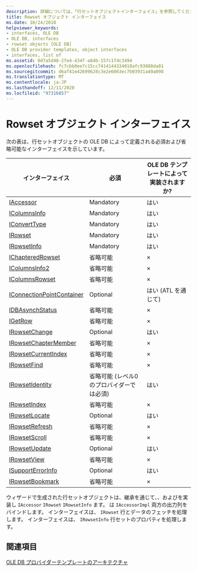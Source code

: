 ```yaml
---
description: 詳細については、「行セットオブジェクトインターフェイス」を参照してください。
title: Rowset オブジェクト インターフェイス
ms.date: 10/24/2018
helpviewer_keywords:
- interfaces, OLE DB
- OLE DB, interfaces
- rowset objects [OLE DB]
- OLE DB provider templates, object interfaces
- interfaces, list of
ms.assetid: 0d7a5d48-2fe4-434f-a84b-157c1fdc3494
ms.openlocfilehash: fc7cbb0ee7c15cc7414144334018afc93888da01
ms.sourcegitcommit: d6af41e42699628c3e2e6063ec7b03931a49a098
ms.translationtype: MT
ms.contentlocale: ja-JP
ms.lasthandoff: 12/11/2020
ms.locfileid: "97316857"
---
```

# <a name="rowset-object-interfaces"></a>Rowset オブジェクト インターフェイス

次の表は、行セットオブジェクトの OLE DB によって定義される必須および省略可能なインターフェイスを示しています。

|インターフェイス|必須|OLE DB テンプレートによって実装されますか?|
|---------------|---------------|--------------------------------------|
|[IAccessor](/previous-versions/windows/desktop/ms719672(v=vs.85))|Mandatory|はい|
|[IColumnsInfo](/previous-versions/windows/desktop/ms724541(v=vs.85))|Mandatory|はい|
|[IConvertType](/previous-versions/windows/desktop/ms715926(v=vs.85))|Mandatory|はい|
|[IRowset](/previous-versions/windows/desktop/ms720986(v=vs.85))|Mandatory|はい|
|[IRowsetInfo](/previous-versions/windows/desktop/ms724541(v=vs.85))|Mandatory|はい|
|[IChapteredRowset](/previous-versions/windows/desktop/ms718180(v=vs.85))|省略可能|×|
|[IColumnsInfo2](/previous-versions/windows/desktop/ms712953(v=vs.85))|省略可能|×|
|[IColumnsRowset](/previous-versions/windows/desktop/ms722657(v=vs.85))|省略可能|×|
|[IConnectionPointContainer](/windows/win32/api/ocidl/nn-ocidl-iconnectionpointcontainer)|Optional|はい (ATL を通じて)|
|[IDBAsynchStatus](/previous-versions/windows/desktop/ms709832(v=vs.85))|省略可能|×|
|[IGetRow](/previous-versions/windows/desktop/ms718047(v=vs.85))|省略可能|×|
|[IRowsetChange](/previous-versions/windows/desktop/ms715790(v=vs.85))|Optional|はい|
|[IRowsetChapterMember](/previous-versions/windows/desktop/ms725430(v=vs.85))|省略可能|×|
|[IRowsetCurrentIndex](/previous-versions/windows/desktop/ms709700(v=vs.85))|省略可能|×|
|[IRowsetFind](/previous-versions/windows/desktop/ms724221(v=vs.85))|省略可能|×|
|[IRowsetIdentity](/previous-versions/windows/desktop/ms715913(v=vs.85))|省略可能 (レベル0のプロバイダーでは必須)|はい|
|[IRowsetIndex](/previous-versions/windows/desktop/ms719604(v=vs.85))|省略可能|×|
|[IRowsetLocate](/previous-versions/windows/desktop/ms721190(v=vs.85))|Optional|はい|
|[IRowsetRefresh](/previous-versions/windows/desktop/ms714892(v=vs.85))|省略可能|×|
|[IRowsetScroll](/previous-versions/windows/desktop/ms712984(v=vs.85))|省略可能|×|
|[IRowsetUpdate](/previous-versions/windows/desktop/ms714401(v=vs.85))|Optional|はい|
|[IRowsetView](/previous-versions/windows/desktop/ms709755(v=vs.85))|省略可能|×|
|[ISupportErrorInfo](/previous-versions/windows/desktop/ms715816(v=vs.85))|Optional|はい|
|[IRowsetBookmark](/previous-versions/windows/desktop/ms714246(v=vs.85))|省略可能|×|

ウィザードで生成された行セットオブジェクトは、継承を通じて、、およびを実装し `IAccessor` `IRowset` `IRowsetInfo` ます。 は `IAccessorImpl` 両方の出力列をバインドします。 インターフェイスは、 `IRowset` 行とデータのフェッチを処理します。 インターフェイスは、 `IRowsetInfo` 行セットのプロパティを処理します。

## <a name="see-also"></a>関連項目

[OLE DB プロバイダーテンプレートのアーキテクチャ](../../data/oledb/ole-db-provider-template-architecture.md)<br/>
